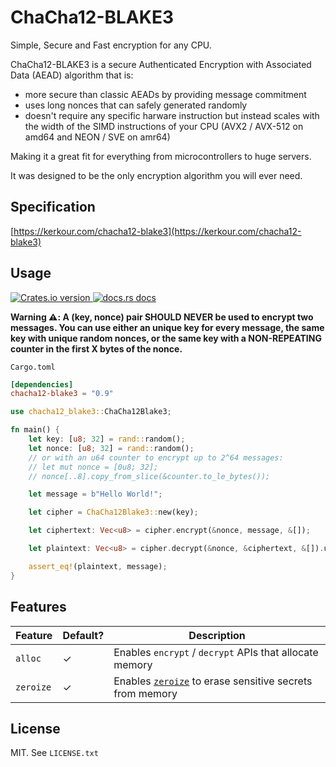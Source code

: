 # ChaCha12-BLAKE3

Simple, Secure and Fast encryption for any CPU.


ChaCha12-BLAKE3 is a secure Authenticated Encryption with Associated Data (AEAD) algorithm that is:
- more secure than classic AEADs by providing message commitment
- uses long nonces that can safely generated randomly
- doesn't require any specific harware instruction but instead scales with the width of the SIMD instructions of your CPU (AVX2 / AVX-512 on amd64 and NEON / SVE on amr64)

Making it a great fit for everything from microcontrollers to huge servers.


It was designed to be the only encryption algorithm you will ever need.



## Specification

[https://kerkour.com/chacha12-blake3](https://kerkour.com/chacha12-blake3)


## Usage

<div>
  <!-- Version -->
  <a href="https://crates.io/crates/chacha12-blake3">
    <img src="https://img.shields.io/crates/v/chacha12-blake3.svg?style=flat-square" alt="Crates.io version" />
  </a>
  <!-- Docs -->
  <a href="https://docs.rs/chacha12-blake3">
    <img src="https://img.shields.io/badge/docs-latest-blue.svg?style=flat-square" alt="docs.rs docs" />
  </a>
</div>


**Warning ⚠️: A (key, nonce) pair SHOULD NEVER be used to encrypt two messages. You can use either an unique key for every message, the same key with unique random nonces, or the same key with a NON-REPEATING counter in the first X bytes of the nonce.**

`Cargo.toml`
```toml
[dependencies]
chacha12-blake3 = "0.9"
```

```rust
use chacha12_blake3::ChaCha12Blake3;

fn main() {
    let key: [u8; 32] = rand::random();
    let nonce: [u8; 32] = rand::random();
    // or with an u64 counter to encrypt up to 2^64 messages:
    // let mut nonce = [0u8; 32];
    // nonce[..8].copy_from_slice(&counter.to_le_bytes());

    let message = b"Hello World!";

    let cipher = ChaCha12Blake3::new(key);

    let ciphertext: Vec<u8> = cipher.encrypt(&nonce, message, &[]);

    let plaintext: Vec<u8> = cipher.decrypt(&nonce, &ciphertext, &[]).unwrap();

    assert_eq!(plaintext, message);
}
```

## Features

| Feature | Default? | Description |
| --------| ---------| ----------- |
| `alloc` | ✓ | Enables `encrypt` / `decrypt` APIs that allocate memory |
| `zeroize` | ✓ | Enables [`zeroize`](https://crates.io/crates/zeroize) to erase sensitive secrets from memory |


## License

MIT. See `LICENSE.txt`
